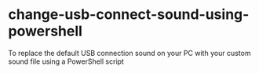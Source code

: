 # change-usb-connect-sound-using-powershell
To replace the default USB connection sound on your PC with your custom sound file using a PowerShell script

